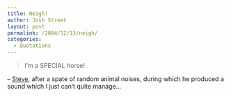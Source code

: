```yaml
---
title: Neigh!
author: Josh Street
layout: post
permalink: /2004/12/13/neigh/
categories:
  - Quotations
---
```

> I&#8217;m a SPECIAL horse!

&#8211; [Steve][1], after a spate of random animal noises, during which he produced a sound which I just can&#8217;t quite manage&#8230;

 [1]: http://www.swylie.com/